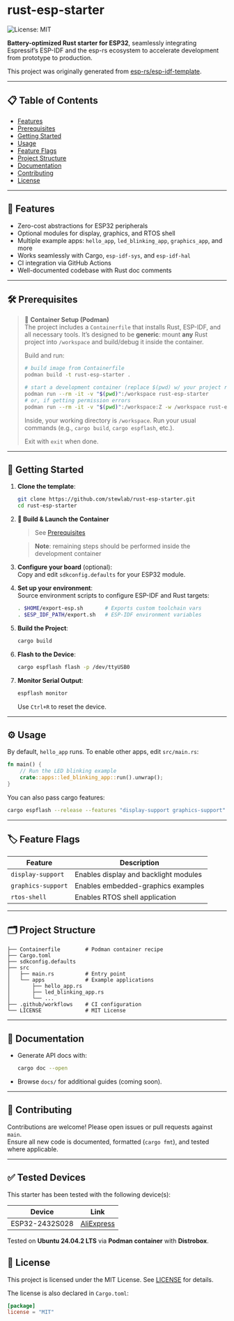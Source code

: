 # rust-esp-starter

![License: MIT](https://img.shields.io/badge/license-MIT-blue.svg)

**Battery-optimized Rust starter for ESP32**, seamlessly integrating Espressif’s ESP-IDF and the esp-rs ecosystem to accelerate development from prototype to production.

This project was originally generated from [esp-rs/esp-idf-template](https://github.com/esp-rs/esp-idf-template).

---


## 📋 Table of Contents

- [Features](#-features)
- [Prerequisites](#-prerequisites)
- [Getting Started](#-getting-started)
- [Usage](#-usage)
- [Feature Flags](#-feature-flags)
- [Project Structure](#-project-structure)
- [Documentation](#-documentation)
- [Contributing](#-contributing)
- [License](#-license)

---

## 🔧 Features

- Zero-cost abstractions for ESP32 peripherals
- Optional modules for display, graphics, and RTOS shell
- Multiple example apps: `hello_app`, `led_blinking_app`, `graphics_app`, and more
- Works seamlessly with Cargo, `esp-idf-sys`, and `esp-idf-hal`
- CI integration via GitHub Actions
- Well-documented codebase with Rust doc comments

---

## 🛠 Prerequisites

> 🎯 **Container Setup (Podman)**  
> The project includes a `Containerfile` that installs Rust, ESP-IDF, and all necessary tools. It’s designed to be **generic**: mount **any** Rust project into `/workspace` and build/debug it inside the container.
>
> Build and run:
>
> ```bash
> # build image from Containerfile
> podman build -t rust-esp-starter .
> 
> # start a development container (replace $(pwd) w/ your project root)
> podman run --rm -it -v "$(pwd)":/workspace rust-esp-starter
> # or, if getting permission errors 
> podman run --rm -it -v "$(pwd)":/workspace:Z -w /workspace rust-esp-starter
> ```
>
> Inside, your working directory is `/workspace`. Run your usual commands (e.g., `cargo build`, `cargo espflash`, etc.).
>
> Exit with `exit` when done.

<!-- This project includes a `Containerfile` that installs all required tools:

- Rust toolchain and targets (desktop, mobile, embedded)
- ESP-IDF (via official install.sh)
- Xtensa toolchain for ESP32 (`espup`)
- Flashing and debug tools: `cargo-espflash`, `cargo-embed`
- Optional OpenOCD (JTAG support) -->
---

## 🚀 Getting Started



1. **Clone the template**:

   ```bash
   git clone https://github.com/stewlab/rust-esp-starter.git
   cd rust-esp-starter
   ```

2. **🚀 Build & Launch the Container**  

   > See [Prerequisites](#-prerequisites)

   > **Note**: remaining steps should be performed inside the development container


3. **Configure your board** (optional):  
   Copy and edit `sdkconfig.defaults` for your ESP32 module.

4. **Set up your environment**:  
   Source environment scripts to configure ESP-IDF and Rust targets:
   ```bash
   . $HOME/export-esp.sh       # Exports custom toolchain vars
   . $ESP_IDF_PATH/export.sh   # ESP-IDF environment variables
   ```

5. **Build the Project**:  
   ```bash
   cargo build
   ```

6. **Flash to the Device**:  
   ```bash
   cargo espflash flash -p /dev/ttyUSB0
   ```

7. **Monitor Serial Output**:  
   ```bash
   espflash monitor
   ```
   Use `Ctrl+R` to reset the device.
---

## ⚙️ Usage

By default, `hello_app` runs. To enable other apps, edit `src/main.rs`:

```rust
fn main() {
    // Run the LED blinking example
    crate::apps::led_blinking_app::run().unwrap();
}
```

You can also pass cargo features:

```bash
cargo espflash --release --features "display-support graphics-support"
```

---

## 🏷 Feature Flags

| Feature            | Description                           |
| ------------------ | ------------------------------------- |
| `display-support`  | Enables display and backlight modules |
| `graphics-support` | Enables embedded-graphics examples    |
| `rtos-shell`       | Enables RTOS shell application        |

---

## 🗂 Project Structure

```
├── Containerfile        # Podman container recipe
├── Cargo.toml
├── sdkconfig.defaults
├── src
│   ├── main.rs          # Entry point
│   └── apps             # Example applications
│       ├── hello_app.rs
│       ├── led_blinking_app.rs
│       └── ...
├── .github/workflows    # CI configuration
└── LICENSE              # MIT License
```

---

## 📖 Documentation

- Generate API docs with:

  ```bash
  cargo doc --open
  ```
- Browse `docs/` for additional guides (coming soon).

---

## 🤝 Contributing

Contributions are welcome! Please open issues or pull requests against `main`.  
Ensure all new code is documented, formatted (`cargo fmt`), and tested where applicable.

---

## ✅ Tested Devices

This starter has been tested with the following device(s):

| Device         | Link                                                                 |
|----------------|----------------------------------------------------------------------|
| ESP32-2432S028 | [AliExpress](https://www.aliexpress.com/item/1005006470918908.html) |

Tested on **Ubuntu 24.04.2 LTS** via **Podman container** with **Distrobox**.

## 📜 License

This project is licensed under the MIT License. See [LICENSE](LICENSE) for details.

The license is also declared in `Cargo.toml`:

```toml
[package]
license = "MIT"
```
